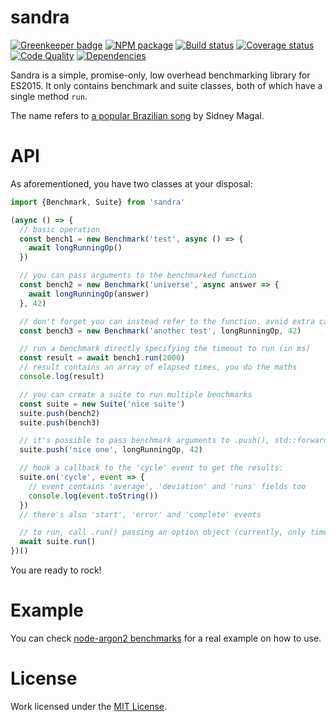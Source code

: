 # sandra

[![Greenkeeper badge](https://badges.greenkeeper.io/ranisalt/sandra.svg)](https://greenkeeper.io/)
[![NPM package][npm-image]][npm-url] [![Build status][travis-image]][travis-url] [![Coverage status][coverage-image]][coverage-url] [![Code Quality][codequality-image]][codequality-url] [![Dependencies][david-dm-image]][david-dm-url]

Sandra is a simple, promise-only, low overhead benchmarking library for ES2015.
It only contains benchmark and suite classes, both of which have a single
method `run`.

The name refers to [a popular Brazilian song](https://youtu.be/xL6ZHzTvm3g) by
Sidney Magal.

# API
As aforementioned, you have two classes at your disposal:

```js
import {Benchmark, Suite} from 'sandra'

(async () => {
  // basic operation
  const bench1 = new Benchmark('test', async () => {
    await longRunningOp()
  })

  // you can pass arguments to the benchmarked function
  const bench2 = new Benchmark('universe', async answer => {
    await longRunningOp(answer)
  }, 42)

  // don't forget you can instead refer to the function. avoid extra calls!
  const bench3 = new Benchmark('another test', longRunningOp, 42)

  // run a benchmark directly specifying the timeout to run (in ms)
  const result = await bench1.run(2000)
  // result contains an array of elapsed times, you do the maths
  console.log(result)

  // you can create a suite to run multiple benchmarks
  const suite = new Suite('nice suite')
  suite.push(bench2)
  suite.push(bench3)

  // it's possible to pass benchmark arguments to .push(), std::forward-like
  suite.push('nice one', longRunningOp, 42)

  // hook a callback to the 'cycle' event to get the results:
  suite.on('cycle', event => {
    // event contains 'average', 'deviation' and 'runs' fields too
    console.log(event.toString())
  })
  // there's also 'start', 'error' and 'complete' events

  // to run, call .run() passing an option object (currently, only timeout)
  await suite.run()
})()
```

You are ready to rock!

# Example
You can check [node-argon2 benchmarks](https://github.com/ranisalt/node-argon2/blob/d138f7d33955c571ee5c5eb7d4b81032be0f05fd/benchmark.js)
for a real example on how to use.

# License
Work licensed under the [MIT License](LICENSE).

[npm-image]: https://img.shields.io/npm/v/sandra.svg?style=flat-square
[npm-url]: https://www.npmjs.com/package/sandra
[travis-image]: https://img.shields.io/travis/ranisalt/sandra/master.svg?style=flat-square
[travis-url]: https://travis-ci.org/ranisalt/sandra
[coverage-image]: https://img.shields.io/coveralls/ranisalt/sandra/master.svg?style=flat-square
[coverage-url]: https://coveralls.io/github/ranisalt/sandra
[codequality-image]: https://img.shields.io/codacy/badc13b2129948a1bf812700636c4f3a/master.svg?style=flat-square
[codequality-url]: https://www.codacy.com/app/ranisalt/sandra
[david-dm-image]: https://img.shields.io/david/ranisalt/sandra.svg?style=flat-square
[david-dm-url]: https://david-dm.org/ranisalt/sandra
